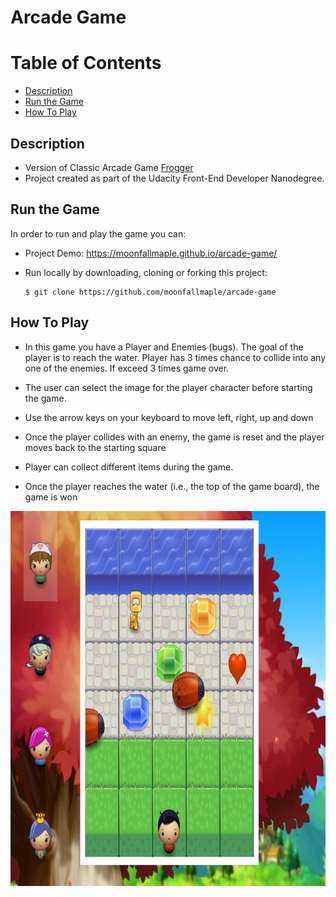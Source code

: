 Arcade Game
===============================

# Table of Contents

* [Description](#description)
* [Run the Game](#run-the-game)
* [How To Play](#how-to-play)

## Description

* Version of Classic Arcade Game [Frogger](https://en.wikipedia.org/wiki/Frogger)
* Project created as part of the Udacity Front-End Developer Nanodegree.

## Run the Game

In order to run and play the game you can:

* Project Demo: https://moonfallmaple.github.io/arcade-game/
* Run locally by downloading, cloning or forking this project:

    ```
    $ git clone https://github.com/moonfallmaple/arcade-game
    ```

## How To Play

- In this game you have a Player and Enemies (bugs). The goal of the player is to reach the water. Player has 3 times chance to collide into any one of the enemies. If exceed 3 times game over. 

- The user can select the image for the player character before starting the game. 
- Use the arrow keys on your keyboard to move left, right, up and down
- Once the player collides with an enemy, the game is reset and the player moves back to the starting square
- Player can collect different items during the game.
- Once the player reaches the water (i.e., the top of the game board), the game is won

<div  align="center">
<img src="./demo.jpg" width = "800" height = "600" alt="图片名称" align=center />
</div>


